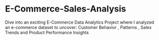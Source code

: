 # E-Commerce-Sales-Analysis
Dive into an exciting E-Commerce Data Analytics Project where I analyzed an e-commerce dataset to uncover:  Customer Behavior , Patterns , Sales Trends and Product Performance Insights
